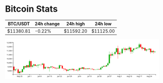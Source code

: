 # Bitcoin Stats

BTC/USDT|24h change|24h high|24h low|
|---|---|---|---|
|$11380.81|-0.22%|$11592.20|$11125.00|

<img src="./chart.svg">
